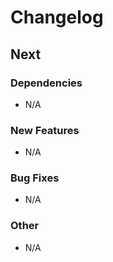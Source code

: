 # Changelog

## Next

### Dependencies
- N/A

### New Features
- N/A

### Bug Fixes
- N/A

### Other
- N/A
